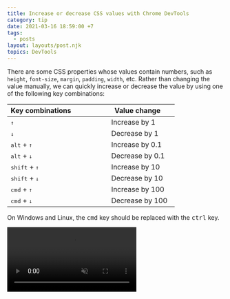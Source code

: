 ```yaml
---
title: Increase or decrease CSS values with Chrome DevTools
category: tip
date: 2021-03-16 18:59:00 +7
tags:
  - posts
layout: layouts/post.njk
topics: DevTools
---
```


There are some CSS properties whose values contain numbers, such as `height`, `font-size`, `margin`, `padding`, `width`, etc.
Rather than changing the value manually, we can quickly increase or decrease the value by using one of the following key combinations:

| Key combinations                  | Value change      |
|-----------------------------------|-------------------|
| <kbd>↑</kbd>                      | Increase by 1     |
| <kbd>↓</kbd>                      | Decrease by 1     |
| <kbd>alt</kbd> + <kbd>↑</kbd>     | Increase by 0.1   |
| <kbd>alt</kbd> + <kbd>↓</kbd>     | Decrease by 0.1   |
| <kbd>shift</kbd> + <kbd>↑</kbd>   | Increase by 10    |
| <kbd>shift</kbd> + <kbd>↓</kbd>   | Decrease by 10    |
| <kbd>cmd</kbd> + <kbd>↑</kbd>     | Increase by 100   |
| <kbd>cmd</kbd> + <kbd>↓</kbd>     | Decrease by 100   |

On Windows and Linux, the <kbd>cmd</kbd> key should be replaced with the <kbd>ctrl</kbd> key.

<video loop muted controls>
    <source src="/img/increase-decrease-values-devtools.mp4" type="video/mp4">
</video>